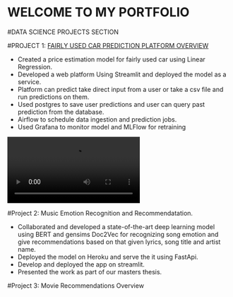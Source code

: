 # WELCOME TO MY PORTFOLIO
#DATA SCIENCE PROJECTS SECTION

#PROJECT 1:  [FAIRLY USED CAR PREDICTION PLATFORM OVERVIEW](https://github.com/sadiksmart0/Used-Car-ML)

* Created a price estimation model for fairly used car using Linear Regression.
* Developed a web platform Using Streamlit and deployed the model as a service.
* Platform can predict take direct input from a user or take a csv file and run predictions on them.
* Used postgres to save user predictions and user can query past prediction from the database.
* Airflow to schedule data ingestion and prediction jobs.
* Used Grafana to monitor model and MLFlow for retraining

![](https://github.com/sadiksmart0/my_portfolio/blob/main/videos/Fairly-used.mp4)

#Project 2: Music Emotion Recognition and Recommendatation.

* Collaborated and developed a state-of-the-art deep learning model using BERT and gensims Doc2Vec
for recognizing song emotion and give recommendations based on that given lyrics, song title and artist name.
* Deployed the model on Heroku and serve the it using FastApi.
* Develop and deployed the app on streamlit.
* Presented the work as part of our masters thesis.


#Project 3: Movie Recommendations Overview
